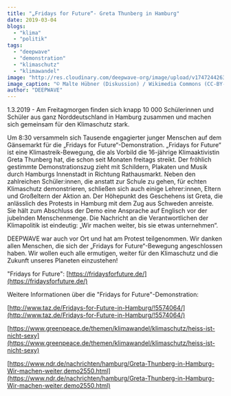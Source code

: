 ```yaml
---
title: "„Fridays for Future“- Greta Thunberg in Hamburg"
date: 2019-03-04
blogs: 
  - "klima"
  - "politik"
tags: 
  - "deepwave"
  - "demonstration"
  - "klimaschutz"
  - "klimawandel"
image: "http://res.cloudinary.com/deepwave-org/image/upload/v1747244263/deepwave.org/Fridays_For_Future_Hamburg_Greta_Thunberg_2019-03-01-scaled.jpg"
image_caption: "© Malte Hübner (Diskussion) / Wikimedia Commons (CC-BY-SA 3.0)"
author: "DEEPWAVE"
---
```


1.3.2019 - Am Freitagmorgen finden sich knapp 10 000 Schülerinnen und Schüler aus ganz Norddeutschland in Hamburg zusammen und machen sich gemeinsam für den Klimaschutz stark.

Um 8:30 versammeln sich Tausende engagierter junger Menschen auf dem Gänsemarkt für die „Fridays for Future“-Demonstration. „Fridays for Future“ ist eine Klimastreik-Bewegung, die als Vorbild die 16-jährige Klimaaktivistin Greta Thunberg hat, die schon seit Monaten freitags streikt. Der fröhlich gestimmte Demonstrationszug zieht mit Schildern, Plakaten und Musik durch Hamburgs Innenstadt in Richtung Rathausmarkt. Neben den zahlreichen Schüler:innen, die anstatt zur Schule zu gehen, für echten Klimaschutz demonstrieren, schließen sich auch einige Lehrer:innen, Eltern und Großeltern der Aktion an. Der Höhepunkt des Geschehens ist Greta, die anlässlich des Protests in Hamburg mit dem Zug aus Schweden anreiste. Sie hält zum Abschluss der Demo eine Ansprache auf Englisch vor der jubelnden Menschenmenge. Die Nachricht an die Verantwortlichen der Klimapolitik ist eindeutig: „Wir machen weiter, bis sie etwas unternehmen“.

DEEPWAVE war auch vor Ort und hat am Protest teilgenommen. Wir danken allen Menschen, die sich der „Fridays for Future“-Bewegung angeschlossen haben. Wir wollen euch alle ermutigen, weiter für den Klimaschutz und die Zukunft unseres Planeten einzustehen!

"Fridays for Future": [https://fridaysforfuture.de/](https://fridaysforfuture.de/)

Weitere Informationen über die "Fridays for Future"-Demonstration:

[http://www.taz.de/Fridays-for-Future-in-Hamburg/!5574064/](http://www.taz.de/Fridays-for-Future-in-Hamburg/!5574064/)

[https://www.greenpeace.de/themen/klimawandel/klimaschutz/heiss-ist-nicht-sexy](https://www.greenpeace.de/themen/klimawandel/klimaschutz/heiss-ist-nicht-sexy)

[https://www.ndr.de/nachrichten/hamburg/Greta-Thunberg-in-Hamburg-Wir-machen-weiter,demo2550.html](https://www.ndr.de/nachrichten/hamburg/Greta-Thunberg-in-Hamburg-Wir-machen-weiter,demo2550.html)
